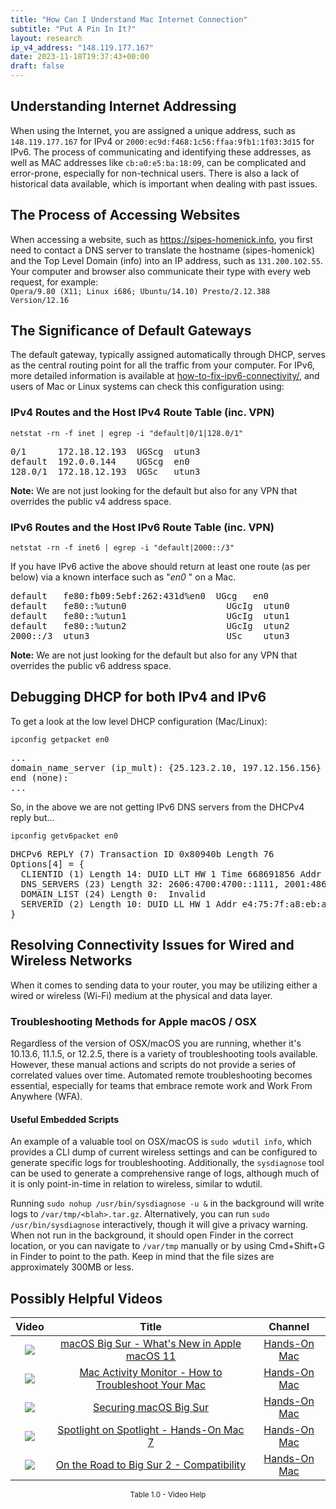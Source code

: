```yaml
---
title: "How Can I Understand Mac Internet Connection"
subtitle: "Put A Pin In It?"
layout: research
ip_v4_address: "148.119.177.167"
date: 2023-11-18T19:37:43+00:00
draft: false
---
```


## Understanding Internet Addressing

When using the Internet, you are assigned a unique address, such as ```148.119.177.167``` for IPv4 or ```2000:ec9d:f468:1c56:ffaa:9fb1:1f03:3d15``` for IPv6. The process of communicating and identifying these addresses, as well as MAC addresses like ```cb:a0:e5:ba:18:09```, can be complicated and error-prone, especially for non-technical users. There is also a lack of historical data available, which is important when dealing with past issues.
## The Process of Accessing Websites

When accessing a website, such as https://sipes-homenick.info, you first need to contact a DNS server to translate the hostname (sipes-homenick) and the Top Level Domain (info) into an IP address, such as ```131.200.102.55```. Your computer and browser also communicate their type with every web request, for example: <br>```Opera/9.80 (X11; Linux i686; Ubuntu/14.10) Presto/2.12.388 Version/12.16```
## The Significance of Default Gateways

The default gateway, typically assigned automatically through DHCP, serves as the central routing point for all the traffic from your computer. For IPv6, more detailed information is available at [how-to-fix-ipv6-connectivity/](/blog/how-to-fix-ipv6-connectivity/), and users of Mac or Linux systems can check this configuration using:
<br>
### IPv4 Routes and the Host IPv4 Route Table (inc. VPN)
```netstat -rn -f inet | egrep -i "default|0/1|128.0/1"```

<pre>
0/1      172.18.12.193  UGScg  utun3
default  192.0.0.144    UGScg  en0
128.0/1  172.18.12.193  UGSc   utun3</pre>

**Note:** We are not just looking for the default but also for any VPN that overrides the public v4 address space.

### IPv6 Routes and the Host IPv6 Route Table (inc. VPN)
```netstat -rn -f inet6 | egrep -i "default|2000::/3"```

If you have IPv6 active the above should return at least one route (as per below) via a known interface such as "_en0_ " on a Mac. 

<pre>
default   fe80:fb09:5ebf:262:431d%en0  UGcg   en0
default   fe80::%utun0                   UGcIg  utun0
default   fe80::%utun1                   UGcIg  utun1
default   fe80::%utun2                   UGcIg  utun2
2000::/3  utun3                          USc    utun3</pre>

**Note:** We are not just looking for the default but also for any VPN that overrides the public v6 address space.
<br>

## Debugging DHCP for both IPv4 and IPv6

To get a look at the low level DHCP configuration (Mac/Linux): 

```ipconfig getpacket en0```

<pre>
...
domain_name_server (ip_mult): {25.123.2.10, 197.12.156.156}
end (none):
...</pre>

So, in the above we are not getting IPv6 DNS servers from the DHCPv4 reply but...

```ipconfig getv6packet en0```

<pre>
DHCPv6 REPLY (7) Transaction ID 0x80940b Length 76
Options[4] = {
  CLIENTID (1) Length 14: DUID LLT HW 1 Time 668691856 Addr cb:a0:e5:ba:18:09
  DNS_SERVERS (23) Length 32: 2606:4700:4700::1111, 2001:4860:4860::8844
  DOMAIN_LIST (24) Length 0:  Invalid
  SERVERID (2) Length 10: DUID LL HW 1 Addr e4:75:7f:a8:eb:a0
}</pre>




## Resolving Connectivity Issues for Wired and Wireless Networks

When it comes to sending data to your router, you may be utilizing either a wired or wireless (Wi-Fi) medium at the physical and data layer.
### Troubleshooting Methods for Apple macOS / OSX
Regardless of the version of OSX/macOS you are running, whether it's 10.13.6, 11.1.5, or 12.2.5, there is a variety of troubleshooting tools available. However, these manual actions and scripts do not provide a series of correlated values over time. Automated remote troubleshooting becomes essential, especially for teams that embrace remote work and Work From Anywhere (WFA).
#### Useful Embedded Scripts
An example of a valuable tool on OSX/macOS is `sudo wdutil info`, which provides a CLI dump of current wireless settings and can be configured to generate specific logs for troubleshooting. Additionally, the `sysdiagnose` tool can be used to generate a comprehensive range of logs, although much of it is only point-in-time in relation to wireless, similar to wdutil.

Running `sudo nohup /usr/bin/sysdiagnose -u &` in the background will write logs to `/var/tmp/<blah>.tar.gz`. Alternatively, you can run `sudo /usr/bin/sysdiagnose` interactively, though it will give a privacy warning. When not run in the background, it should open Finder in the correct location, or you can navigate to `/var/tmp` manually or by using Cmd+Shift+G in Finder to point to the path. Keep in mind that the file sizes are approximately 300MB or less.
## Possibly Helpful Videos

<link href="/plugins/lity/css/lity.min.css" rel="stylesheet">
<script src="/plugins/lity/js/lity.min.js"></script>
<div class="table1-start"></div>

|Video | Title | Channel |
| :---: | :---: | :---: |
|<a href="https://www.youtube.com/watch?v=JMKi6o9kaZI" data-lity><img src="https://i.ytimg.com/vi/JMKi6o9kaZI/default.jpg" class="img-fluid"></a>|<a href="https://www.youtube.com/watch?v=JMKi6o9kaZI" data-lity>macOS Big Sur - What&#39;s New in Apple macOS 11</a>|<a target="_blank" href="https://www.youtube.com/channel/UCg43DP8MdHVcl4rFK_delBg" >Hands-On Mac</a>|
|<a href="https://www.youtube.com/watch?v=TWzWd_DiaJ0" data-lity><img src="https://i.ytimg.com/vi/TWzWd_DiaJ0/default.jpg" class="img-fluid"></a>|<a href="https://www.youtube.com/watch?v=TWzWd_DiaJ0" data-lity>Mac Activity Monitor - How to Troubleshoot Your Mac</a>|<a target="_blank" href="https://www.youtube.com/channel/UCg43DP8MdHVcl4rFK_delBg" >Hands-On Mac</a>|
|<a href="https://www.youtube.com/watch?v=7KdhJimuhNw" data-lity><img src="https://i.ytimg.com/vi/7KdhJimuhNw/default.jpg" class="img-fluid"></a>|<a href="https://www.youtube.com/watch?v=7KdhJimuhNw" data-lity>Securing macOS Big Sur</a>|<a target="_blank" href="https://www.youtube.com/channel/UCg43DP8MdHVcl4rFK_delBg" >Hands-On Mac</a>|
|<a href="https://www.youtube.com/watch?v=RslZ4W1EPqk" data-lity><img src="https://i.ytimg.com/vi/RslZ4W1EPqk/default.jpg" class="img-fluid"></a>|<a href="https://www.youtube.com/watch?v=RslZ4W1EPqk" data-lity>Spotlight on Spotlight - Hands-On Mac 7</a>|<a target="_blank" href="https://www.youtube.com/channel/UCg43DP8MdHVcl4rFK_delBg" >Hands-On Mac</a>|
|<a href="https://www.youtube.com/watch?v=HEbK-Tignuc" data-lity><img src="https://i.ytimg.com/vi/HEbK-Tignuc/default.jpg" class="img-fluid"></a>|<a href="https://www.youtube.com/watch?v=HEbK-Tignuc" data-lity>On the Road to Big Sur 2 - Compatibility</a>|<a target="_blank" href="https://www.youtube.com/channel/UCg43DP8MdHVcl4rFK_delBg" >Hands-On Mac</a>|

<center><small>Table 1.0 - Video Help</small></center>
 <br>
<div class="table1-end"></div>
<script type="text/javascript">
(function() {
    $('div.table1-start').nextUntil('div.table1-end', 'table').addClass('table thead-dark table-striped table-responsive rounded').attr('id', 't1');
    $('#t1').find('thead').addClass('thead-dark');
})();
</script>
